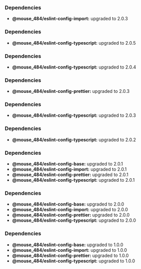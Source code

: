 ### Dependencies

* **@mouse_484/eslint-config-import:** upgraded to 2.0.3

### Dependencies

* **@mouse_484/eslint-config-typescript:** upgraded to 2.0.5

### Dependencies

* **@mouse_484/eslint-config-typescript:** upgraded to 2.0.4

### Dependencies

* **@mouse_484/eslint-config-prettier:** upgraded to 2.0.3

### Dependencies

* **@mouse_484/eslint-config-typescript:** upgraded to 2.0.3

### Dependencies

* **@mouse_484/eslint-config-typescript:** upgraded to 2.0.2

### Dependencies

* **@mouse_484/eslint-config-base:** upgraded to 2.0.1
* **@mouse_484/eslint-config-import:** upgraded to 2.0.1
* **@mouse_484/eslint-config-prettier:** upgraded to 2.0.1
* **@mouse_484/eslint-config-typescript:** upgraded to 2.0.1

### Dependencies

* **@mouse_484/eslint-config-base:** upgraded to 2.0.0
* **@mouse_484/eslint-config-import:** upgraded to 2.0.0
* **@mouse_484/eslint-config-prettier:** upgraded to 2.0.0
* **@mouse_484/eslint-config-typescript:** upgraded to 2.0.0

### Dependencies

- **@mouse_484/eslint-config-base:** upgraded to 1.0.0
- **@mouse_484/eslint-config-import:** upgraded to 1.0.0
- **@mouse_484/eslint-config-prettier:** upgraded to 1.0.0
- **@mouse_484/eslint-config-typescript:** upgraded to 1.0.0
